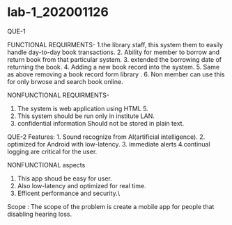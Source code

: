 # lab-1_202001126


QUE-1

   FUNCTIONAL REQUIRMENTS-
   1.the library staff, this system them to easily handle day-to-day book transactions.
   2. Ability for member to borrow and return book from that particular system.
   3. extended the borrowing date of returning the book.
   4. Adding a new book record into the system.
   5. Same as above removing a book record form library .
   6. Non member can use this for only brwose and search book online.
    
   NONFUNCTIONAL REQUIRMENTS-
   1. The system is web application using HTML 5.
   2. This system should be run only in institute LAN.
   3. confidential information Should  not be stored in plain text.
   
QUE-2
   Features: 
    1. Sound recognize from  AI(artificial intelligence).
    2. optimized for Android with low-latency.
    3. immediate alerts
    4.continual logging are critical for the user.
    
   NONFUNCTIONAL aspects    
   1. This app shoud be easy for user.
   2. Also low-latency and optimized for real time.
   3. Efficent performance and security.\
   
  Scope : The scope of the problem is create a mobile app for people that disabling hearing loss.
  

    
        
        

  
  
